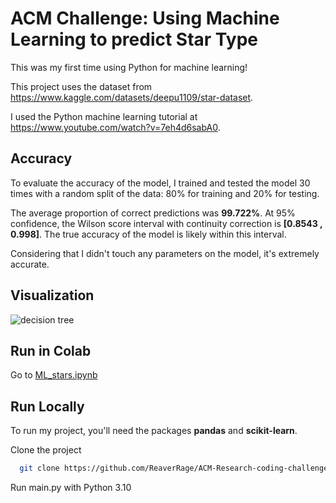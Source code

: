
# ACM Challenge: Using Machine Learning to predict Star Type

This was my first time using Python for machine learning!

This project uses the dataset from https://www.kaggle.com/datasets/deepu1109/star-dataset. 

I used the Python machine learning tutorial at https://www.youtube.com/watch?v=7eh4d6sabA0.
## Accuracy

To evaluate the accuracy of the model, I trained and tested the model 30 times with a random split of the data: 80% for training and 20% for testing.

The average proportion of correct predictions was **99.722%**. At 95% confidence, the Wilson score interval with continuity correction is **[0.8543 , 0.998]**. The true accuracy of the model is likely within this interval.

Considering that I didn't touch any parameters on the model, it's extremely accurate.
## Visualization

![decision tree](https://github.com/ReaverRage/ACM-Research-coding-challenge-23S/visualization.png)
## Run in Colab

Go to [ML_stars.ipynb](https://github.com/ReaverRage/ACM-Research-coding-challenge-23S/blob/main/ML_stars.ipynb)
## Run Locally

To run my project, you'll need the packages **pandas** and **scikit-learn**.

Clone the project

```bash
  git clone https://github.com/ReaverRage/ACM-Research-coding-challenge-23S
```

Run main.py with Python 3.10